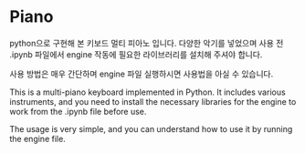 # Piano
python으로 구현해 본 키보드 멀티 피아노 입니다.
다양한 악기를 넣었으며 사용 전 .ipynb 파일에서 engine 작동에 필요한 라이브러리를 설치해 주셔야 합니다.

사용 방법은 매우 간단하며 engine 파일 실행하시면 사용법을 아실 수 있습니다.

This is a multi-piano keyboard implemented in Python. It includes various instruments, and you need to install the necessary libraries for the engine to work from the .ipynb file before use.

The usage is very simple, and you can understand how to use it by running the engine file.
